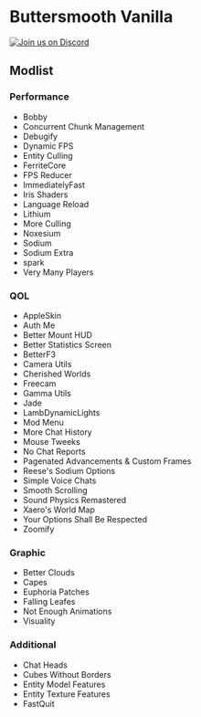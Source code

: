 # Buttersmooth Vanilla

[![Join us on Discord](https://img.shields.io/badge/Discord-Join%20Chat-5865F2?logo=discord&logoColor=white)](https://discord.gg/zYS7hcHHq4)

## Modlist
### Performance
- Bobby
- Concurrent Chunk Management
- Debugify
- Dynamic FPS
- Entity Culling
- FerriteCore
- FPS Reducer
- ImmediatelyFast
- Iris Shaders
- Language Reload
- Lithium
- More Culling
- Noxesium
- Sodium
- Sodium Extra
- spark
- Very Many Players

### QOL
- AppleSkin
- Auth Me
- Better Mount HUD
- Better Statistics Screen
- BetterF3
- Camera Utils
- Cherished Worlds
- Freecam
- Gamma Utils
- Jade
- LambDynamicLights
- Mod Menu
- More Chat History
- Mouse Tweeks
- No Chat Reports
- Pagenated Advancements & Custom Frames
- Reese's Sodium Options
- Simple Voice Chats
- Smooth Scrolling
- Sound Physics Remastered
- Xaero's World Map
- Your Options Shall Be Respected
- Zoomify

### Graphic
- Better Clouds
- Capes
- Euphoria Patches
- Falling Leafes
- Not Enough Animations
- Visuality

### Additional
- Chat Heads
- Cubes Without Borders
- Entity Model Features
- Entity Texture Features
- FastQuit

